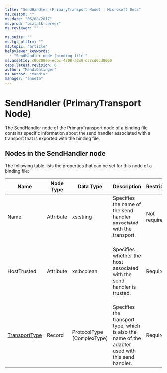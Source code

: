 ```yaml
---
title: "SendHandler (PrimaryTransport Node) | Microsoft Docs"
ms.custom: ""
ms.date: "06/08/2017"
ms.prod: "biztalk-server"
ms.reviewer: ""

ms.suite: ""
ms.tgt_pltfrm: ""
ms.topic: "article"
helpviewer_keywords: 
  - "SendHandler node [binding file]"
ms.assetid: c0b200ee-ecbc-4708-a2c8-c37cd6cd0060
caps.latest.revision: 6
author: "MandiOhlinger"
ms.author: "mandia"
manager: "anneta"
---
```

# SendHandler (PrimaryTransport Node)
The SendHandler node of the PrimaryTransport node of a binding file contains specific information about the send handler associated with a transport that is exported with the binding file.  

## Nodes in the SendHandler node  
 The following table lists the properties that can be set for this node of a binding file:  


|           <strong>Name</strong>           | <strong>Node Type</strong> | <strong>Data Type</strong> |                                   <strong>Description</strong>                                   | <strong>Restrictions</strong> |                                                 <strong>Comments</strong>                                                 |
|-------------------------------------------|----------------------------|----------------------------|--------------------------------------------------------------------------------------------------|-------------------------------|---------------------------------------------------------------------------------------------------------------------------|
|                   Name                    |         Attribute          |         xs:string          |              Specifies the name of the send handler associated with the transport.               |         Not required          |                                                   Default value: empty                                                    |
|                HostTrusted                |         Attribute          |         xs:boolean         |             Specifies whether the host associated with the send handler is trusted.              |           Required            | Default value: none<br /><br /> Set to <strong>true</strong> if host is trusted, otherwise set to <strong>false</strong>. |
| [TransportType](../core/transporttype.md) |           Record           | ProtocolType (ComplexType) | Specifies the transport type, which is also the name of the adapter used with this send handler. |           Required            |                                                    Default value: none                                                    |

